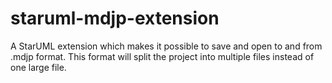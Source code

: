 # staruml-mdjp-extension
A StarUML extension which makes it possible to save and open to and from .mdjp format. This format will split the project into multiple files instead of one large file.
